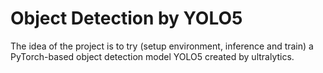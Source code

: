 # Object Detection by YOLO5
The idea of the project is to try (setup environment, inference and train) a PyTorch-based object detection model YOLO5 created by ultralytics.
